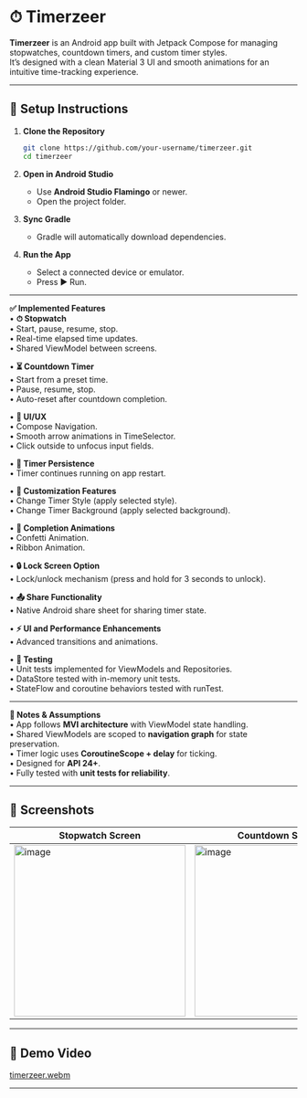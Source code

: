 # ⏱ Timerzeer

**Timerzeer** is an Android app built with Jetpack Compose for managing stopwatches, countdown timers, and custom timer styles.  
It’s designed with a clean Material 3 UI and smooth animations for an intuitive time-tracking experience.

---

## 🚀 Setup Instructions

1. **Clone the Repository**
   ```bash
   git clone https://github.com/your-username/timerzeer.git
   cd timerzeer
   ```

2. **Open in Android Studio**
   - Use **Android Studio Flamingo** or newer.
   - Open the project folder.

3. **Sync Gradle**
   - Gradle will automatically download dependencies.

4. **Run the App**
   - Select a connected device or emulator.
   - Press ▶ Run.

---
**✅ Implemented Features**  
   • **⏱ Stopwatch**  
     • Start, pause, resume, stop.  
     • Real-time elapsed time updates.  
     • Shared ViewModel between screens.  
     
   • **⏳ Countdown Timer**  
     • Start from a preset time.  
     • Pause, resume, stop.  
     • Auto-reset after countdown completion.  
     
   • **🎨 UI/UX**  
     • Compose Navigation.  
     • Smooth arrow animations in TimeSelector.  
     • Click outside to unfocus input fields.  
     
   • **💾 Timer Persistence**  
     • Timer continues running on app restart.  
     
   • **🎨 Customization Features**  
     • Change Timer Style (apply selected style).  
     • Change Timer Background (apply selected background).  
     
   • **🎉 Completion Animations**  
     • Confetti Animation.  
     • Ribbon Animation.  
     
   • **🔒 Lock Screen Option**  
     • Lock/unlock mechanism (press and hold for 3 seconds to unlock).  
     
   • **📤 Share Functionality**  
     • Native Android share sheet for sharing timer state.  
     
   • **⚡ UI and Performance Enhancements**  
     • Advanced transitions and animations.  
     
   • **🧪 Testing**  
     • Unit tests implemented for ViewModels and Repositories.  
     • DataStore tested with in-memory unit tests.  
     • StateFlow and coroutine behaviors tested with runTest.  

---

**📌 Notes & Assumptions**  
   • App follows **MVI architecture** with ViewModel state handling.  
   • Shared ViewModels are scoped to **navigation graph** for state preservation.  
   • Timer logic uses **CoroutineScope + delay** for ticking.  
   • Designed for **API 24+**.  
   • Fully tested with **unit tests for reliability**.  

---

## 📸 Screenshots

| Stopwatch Screen | Countdown Screen | Timer Full Screen |
|------------------|------------------|--------------------------|
|<img width="300" alt="image" src="https://github.com/user-attachments/assets/b55fdf7c-08d2-4420-beab-4339a67e2483"/>|<img width="300" alt="image" src="https://github.com/user-attachments/assets/e8ff64f2-9a7e-4c16-86bc-eaf1cf787a26" />|<img width="300" alt="image" src="https://github.com/user-attachments/assets/0a74ebb7-f75f-4375-9a17-035bb167d0b4"/>

---

## 🎥 Demo Video
[timerzeer.webm](https://github.com/user-attachments/assets/1b8293b9-e605-4e9b-bfd3-6464e6114254)

---
